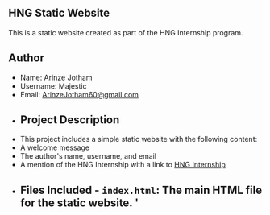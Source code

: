 ## HNG Static Website 
This is a static website created as part of the HNG Internship program. 
## Author 
- Name: Arinze Jotham
- Username: Majestic
- Email: ArinzeJotham60@gmail.com
- ## Project Description
- This project includes a simple static website with the following content:
- A welcome message
- The author's name, username, and email
-  A mention of the HNG Internship with a link to [HNG Internship](https://hng.tech)
-  ## Files Included - `index.html`: The main HTML file for the static website. ' 
